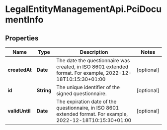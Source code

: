 # LegalEntityManagementApi.PciDocumentInfo

## Properties

Name | Type | Description | Notes
------------ | ------------- | ------------- | -------------
**createdAt** | **Date** | The date the questionnaire was created, in ISO 8601 extended format. For example, 2022-12-18T10:15:30+01:00 | [optional] 
**id** | **String** | The unique identifier of the signed questionnaire. | [optional] 
**validUntil** | **Date** | The expiration date of the questionnaire, in ISO 8601 extended format. For example, 2022-12-18T10:15:30+01:00 | [optional] 


